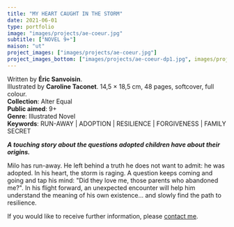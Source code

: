```yaml
---
title: "MY HEART CAUGHT IN THE STORM"
date: 2021-06-01
type: portfolio
image: "images/projects/ae-coeur.jpg"
subtitle: ["NOVEL 9+"]
maison: "ut"
project_images: ["images/projects/ae-coeur.jpg"]
project_images_bottom: ["images/projects/ae-coeur-dp1.jpg", images/projects/ae-coeur-dp2.jpg]
---
```


Written by **Éric Sanvoisin**.    
Illustrated by **Caroline Taconet**.
14,5 × 18,5 cm, 48 pages, softcover, full colour.      
**Collection**: Alter Equal   
**Public aimed**: 9+   
**Genre**: Illustrated Novel         
**Keywords**: RUN-AWAY | ADOPTION | RESILIENCE | FORGIVENESS | FAMILY SECRET           


***A touching story about the questions adopted children have about their origins.***


Milo has run-away. 
He left behind a truth he does not want to admit: he was adopted.
In his heart, the storm is raging. A question keeps coming and going and tap his mind:
"Did they love me, those parents who abandoned me?".
In his flight forward, an unexpected encounter will help him understand the meaning of his own existence...
and slowly find the path to resilience.     





If you would like to receive further information, please [contact me](mailto:melanie.guillaumin.edition@gmail.com).


